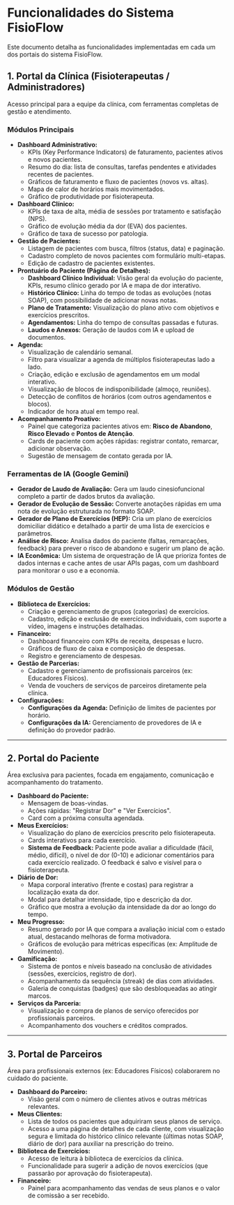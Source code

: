 
# Funcionalidades do Sistema FisioFlow

Este documento detalha as funcionalidades implementadas em cada um dos portais do sistema FisioFlow.

## 1. Portal da Clínica (Fisioterapeutas / Administradores)

Acesso principal para a equipe da clínica, com ferramentas completas de gestão e atendimento.

### Módulos Principais
-   **Dashboard Administrativo:**
    -   KPIs (Key Performance Indicators) de faturamento, pacientes ativos e novos pacientes.
    -   Resumo do dia: lista de consultas, tarefas pendentes e atividades recentes de pacientes.
    -   Gráficos de faturamento e fluxo de pacientes (novos vs. altas).
    -   Mapa de calor de horários mais movimentados.
    -   Gráfico de produtividade por fisioterapeuta.
-   **Dashboard Clínico:**
    -   KPIs de taxa de alta, média de sessões por tratamento e satisfação (NPS).
    -   Gráfico de evolução média da dor (EVA) dos pacientes.
    -   Gráfico de taxa de sucesso por patologia.
-   **Gestão de Pacientes:**
    -   Listagem de pacientes com busca, filtros (status, data) e paginação.
    -   Cadastro completo de novos pacientes com formulário multi-etapas.
    -   Edição de cadastro de pacientes existentes.
-   **Prontuário do Paciente (Página de Detalhes):**
    -   **Dashboard Clínico Individual:** Visão geral da evolução do paciente, KPIs, resumo clínico gerado por IA e mapa de dor interativo.
    -   **Histórico Clínico:** Linha do tempo de todas as evoluções (notas SOAP), com possibilidade de adicionar novas notas.
    -   **Plano de Tratamento:** Visualização do plano ativo com objetivos e exercícios prescritos.
    -   **Agendamentos:** Linha do tempo de consultas passadas e futuras.
    -   **Laudos e Anexos:** Geração de laudos com IA e upload de documentos.
-   **Agenda:**
    -   Visualização de calendário semanal.
    -   Filtro para visualizar a agenda de múltiplos fisioterapeutas lado a lado.
    -   Criação, edição e exclusão de agendamentos em um modal interativo.
    -   Visualização de blocos de indisponibilidade (almoço, reuniões).
    -   Detecção de conflitos de horários (com outros agendamentos e blocos).
    -   Indicador de hora atual em tempo real.
-   **Acompanhamento Proativo:**
    -   Painel que categoriza pacientes ativos em: **Risco de Abandono**, **Risco Elevado** e **Pontos de Atenção**.
    -   Cards de paciente com ações rápidas: registrar contato, remarcar, adicionar observação.
    -   Sugestão de mensagem de contato gerada por IA.

### Ferramentas de IA (Google Gemini)
-   **Gerador de Laudo de Avaliação:** Gera um laudo cinesiofuncional completo a partir de dados brutos da avaliação.
-   **Gerador de Evolução de Sessão:** Converte anotações rápidas em uma nota de evolução estruturada no formato SOAP.
-   **Gerador de Plano de Exercícios (HEP):** Cria um plano de exercícios domiciliar didático e detalhado a partir de uma lista de exercícios e parâmetros.
-   **Análise de Risco:** Analisa dados do paciente (faltas, remarcações, feedback) para prever o risco de abandono e sugerir um plano de ação.
-   **IA Econômica:** Um sistema de orquestração de IA que prioriza fontes de dados internas e cache antes de usar APIs pagas, com um dashboard para monitorar o uso e a economia.

### Módulos de Gestão
-   **Biblioteca de Exercícios:**
    -   Criação e gerenciamento de grupos (categorias) de exercícios.
    -   Cadastro, edição e exclusão de exercícios individuais, com suporte a vídeo, imagens e instruções detalhadas.
-   **Financeiro:**
    -   Dashboard financeiro com KPIs de receita, despesas e lucro.
    -   Gráficos de fluxo de caixa e composição de despesas.
    -   Registro e gerenciamento de despesas.
-   **Gestão de Parcerias:**
    -   Cadastro e gerenciamento de profissionais parceiros (ex: Educadores Físicos).
    -   Venda de vouchers de serviços de parceiros diretamente pela clínica.
-   **Configurações:**
    -   **Configurações da Agenda:** Definição de limites de pacientes por horário.
    -   **Configurações da IA:** Gerenciamento de provedores de IA e definição do provedor padrão.

---

## 2. Portal do Paciente

Área exclusiva para pacientes, focada em engajamento, comunicação e acompanhamento do tratamento.

-   **Dashboard do Paciente:**
    -   Mensagem de boas-vindas.
    -   Ações rápidas: "Registrar Dor" e "Ver Exercícios".
    -   Card com a próxima consulta agendada.
-   **Meus Exercícios:**
    -   Visualização do plano de exercícios prescrito pelo fisioterapeuta.
    -   Cards interativos para cada exercício.
    -   **Sistema de Feedback:** Paciente pode avaliar a dificuldade (fácil, médio, difícil), o nível de dor (0-10) e adicionar comentários para cada exercício realizado. O feedback é salvo e visível para o fisioterapeuta.
-   **Diário de Dor:**
    -   Mapa corporal interativo (frente e costas) para registrar a localização exata da dor.
    -   Modal para detalhar intensidade, tipo e descrição da dor.
    -   Gráfico que mostra a evolução da intensidade da dor ao longo do tempo.
-   **Meu Progresso:**
    -   Resumo gerado por IA que compara a avaliação inicial com o estado atual, destacando melhoras de forma motivadora.
    -   Gráficos de evolução para métricas específicas (ex: Amplitude de Movimento).
-   **Gamificação:**
    -   Sistema de pontos e níveis baseado na conclusão de atividades (sessões, exercícios, registro de dor).
    -   Acompanhamento da sequência (streak) de dias com atividades.
    -   Galeria de conquistas (badges) que são desbloqueadas ao atingir marcos.
-   **Serviços da Parceria:**
    -   Visualização e compra de planos de serviço oferecidos por profissionais parceiros.
    -   Acompanhamento dos vouchers e créditos comprados.

---

## 3. Portal de Parceiros

Área para profissionais externos (ex: Educadores Físicos) colaborarem no cuidado do paciente.

-   **Dashboard do Parceiro:**
    -   Visão geral com o número de clientes ativos e outras métricas relevantes.
-   **Meus Clientes:**
    -   Lista de todos os pacientes que adquiriram seus planos de serviço.
    -   Acesso a uma página de detalhes de cada cliente, com visualização segura e limitada do histórico clínico relevante (últimas notas SOAP, diário de dor) para auxiliar na prescrição do treino.
-   **Biblioteca de Exercícios:**
    -   Acesso de leitura à biblioteca de exercícios da clínica.
    -   Funcionalidade para sugerir a adição de novos exercícios (que passarão por aprovação do fisioterapeuta).
-   **Financeiro:**
    -   Painel para acompanhamento das vendas de seus planos e o valor de comissão a ser recebido.
